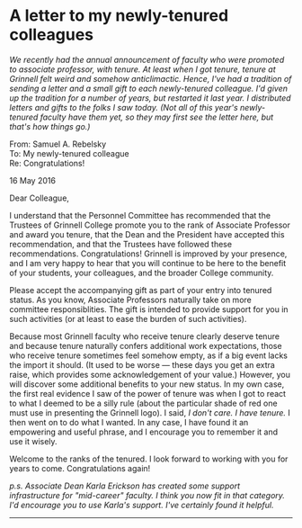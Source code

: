 A letter to my newly-tenured colleagues
=======================================

*We recently had the annual announcement of faculty who were promoted
to associate professor, with tenure.  At least when I got tenure, tenure 
at Grinnell felt weird and somehow anticlimactic.  Hence, I've had a tradition
of sending a letter and a small gift to each newly-tenured colleague.
I'd given up the tradition for a number of years, but restarted it
last year.  I distributed letters and gifts to the folks I saw today.
(Not all of this year's newly-tenured faculty have them yet, so they
may first see the letter here, but that's how things go.)*

From: Samuel A. Rebelsky   
To: My newly-tenured colleague   
Re: Congratulations!

16 May 2016

Dear Colleague,

I understand that the Personnel Committee has recommended that the
Trustees of Grinnell College promote you to the rank of Associate
Professor and award you tenure, that the Dean and the President have
accepted this recommendation, and that the Trustees have followed
these recommendations.  Congratulations!  Grinnell is improved by
your presence, and I am very happy to hear that you will continue
to be here to the benefit of your students, your colleagues, and the
broader College community.

Please accept the accompanying gift as part of your entry into
tenured status.  As you know, Associate Professors naturally take
on more committee responsiblities.  The gift is intended to provide
support for you in such activities (or at least to ease the burden of
such activities).

Because most Grinnell faculty who receive tenure clearly deserve tenure
and because tenure naturally confers additional work expectations,
those who receive tenure sometimes feel somehow empty, as if a big event
lacks the import it should.  (It used to be worse &mdash; these days
you get an extra raise, which provides some acknowledgement of your value.)
However, you will discover some additional benefits to your new status.
In my own case, the first real evidence I saw of the power of tenure
was when I got to react to what I deemed to be a silly rule (about the
particular shade of red one must use in presenting the Grinnell logo).
I said, *I don't care.  I have tenure.* I then went on to do what I
wanted.  In any case, I have found it an empowering and useful phrase,
and I encourage you to remember it and use it wisely.

Welcome to the ranks of the tenured.  I look forward to working with
you for years to come.  Congratulations again!

*p.s. Associate Dean Karla Erickson has created some support infrastructure 
for "mid-career" faculty.  I think you now fit in that category.  I'd
encourage you to use Karla's support.  I've certainly found it helpful.*

---


